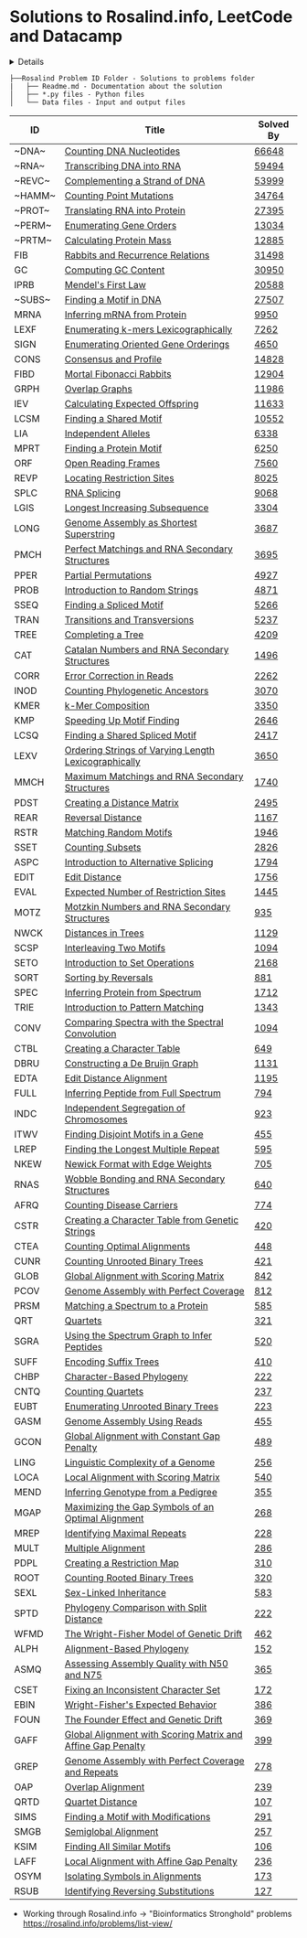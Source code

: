 # Solutions to Rosalind.info, LeetCode and Datacamp

<!-- For anyone who has to approve my pre-reqs, anywhere, see http://rosalind.info -->
<details>
| Machine Learning Scientist with Python Modules          	| Start 	| End 	| Notes 	|
|---------------------------------------------------------	|-------	|-----	|-------	|
| Supervised Learning with scikit-learn                   	| 12/14 	|     	| lectures seem to follow this [book](https://github.com/amueller/introduction_to_ml_with_python) closely, which I have      	|
| Unsupervised Learning in Python                         	|       	|     	|       	|
| Linear Classifiers in Python                            	|       	|     	|       	|
| Machine Learning with Tree-Based Models   in Python     	|       	|     	|       	|
| Extreme Gradient Boosting with XGBoost                  	|       	|     	|       	|
| Cluster Analysis in Python                              	|       	|     	|       	|
| Dimensionality Reduction in Python                      	|       	|     	|       	|
| Preprocessing for Machine Learning in   Python          	|       	|     	|       	|
| Machine Learning for Time Series Data in   Python       	|       	|     	|       	|
| Feature Engineering for Machine Learning   in Python    	|       	|     	|       	|
| Model Validation in Python                              	|       	|     	|       	|
| Introduction to Natural Language   Processing in Python 	|       	|     	|       	|
| Feature Engineering for NLP in Python                   	|       	|     	|       	|
| Introduction to TensorFlow in Python                    	|       	|     	|       	|
| Introduction to Deep Learning in Python                 	|       	|     	|       	|
| Introduction to Deep Learning with Keras                	|       	|     	|       	|
| Advanced Deep Learning with Keras                       	|       	|     	|       	|
| Image Processing in Python                              	| 12/14 	|     	| Img, Scikit-image   	|
| Image Processing with Keras in Python                   	|       	|     	| Img   	|
| Hyperparameter Tuning in Python                         	|       	|     	|       	|
| Introduction to PySpark                                 	|       	|     	|       	|
| Machine Learning with PySpark                           	|       	|     	|       	|
| Winning a Kaggle Competition in Python                  	|       	|     	|       	|
| [Applying Hugging Face Machine Learning Pipelines in Python](https://www.educative.io/courses/hugging-face-machine-learning-pipelines-python) | 1/3      	|     	|       	|
</details>

```
├──Rosalind Problem ID Folder - Solutions to problems folder
|	├── Readme.md - Documentation about the solution
│	├── *.py files - Python files
│	└── Data files - Input and output files
```


| ID   | Title                                                                                               | Solved By                                            |
| ---- | --------------------------------------------------------------------------------------------------- | ---------------------------------------------------- |
| ~DNA~  | [Counting DNA Nucleotides](https://rosalind.info/problems/dna/)                                     | [66648](https://rosalind.info/problems/dna/recent/)  |
| ~RNA~  | [Transcribing DNA into RNA](https://rosalind.info/problems/rna/)                                    | [59494](https://rosalind.info/problems/rna/recent/)  |
| ~REVC~ | [Complementing a Strand of DNA](https://rosalind.info/problems/revc/)                               | [53999](https://rosalind.info/problems/revc/recent/) |
| ~HAMM~ | [Counting Point Mutations](https://rosalind.info/problems/hamm/)                                    | [34764](https://rosalind.info/problems/hamm/recent/) |
| ~PROT~ | [Translating RNA into Protein](https://rosalind.info/problems/prot/)                                | [27395](https://rosalind.info/problems/prot/recent/) |
| ~PERM~ | [Enumerating Gene Orders](https://rosalind.info/problems/perm/)                                     | [13034](https://rosalind.info/problems/perm/recent/) |
| ~PRTM~ | [Calculating Protein Mass](https://rosalind.info/problems/prtm/)                                    | [12885](https://rosalind.info/problems/prtm/recent/) |
| FIB  | [Rabbits and Recurrence Relations](https://rosalind.info/problems/fib/)                             | [31498](https://rosalind.info/problems/fib/recent/)  |
| GC   | [Computing GC Content](https://rosalind.info/problems/gc/)                                          | [30950](https://rosalind.info/problems/gc/recent/)   |
| IPRB | [Mendel's First Law](https://rosalind.info/problems/iprb/)                                          | [20588](https://rosalind.info/problems/iprb/recent/) |
| ~SUBS~ | [Finding a Motif in DNA](https://rosalind.info/problems/subs/)                                      | [27507](https://rosalind.info/problems/subs/recent/) |
| MRNA | [Inferring mRNA from Protein](https://rosalind.info/problems/mrna/)                                 | [9950](https://rosalind.info/problems/mrna/recent/)  |
| LEXF | [Enumerating k-mers Lexicographically](https://rosalind.info/problems/lexf/)                        | [7262](https://rosalind.info/problems/lexf/recent/)  |
| SIGN | [Enumerating Oriented Gene Orderings](https://rosalind.info/problems/sign/)                         | [4650](https://rosalind.info/problems/sign/recent/)  |
| CONS | [Consensus and Profile](https://rosalind.info/problems/cons/)                                       | [14828](https://rosalind.info/problems/cons/recent/) |
| FIBD | [Mortal Fibonacci Rabbits](https://rosalind.info/problems/fibd/)                                    | [12904](https://rosalind.info/problems/fibd/recent/) |
| GRPH | [Overlap Graphs](https://rosalind.info/problems/grph/)                                              | [11986](https://rosalind.info/problems/grph/recent/) |
| IEV  | [Calculating Expected Offspring](https://rosalind.info/problems/iev/)                               | [11633](https://rosalind.info/problems/iev/recent/)  |
| LCSM | [Finding a Shared Motif](https://rosalind.info/problems/lcsm/)                                      | [10552](https://rosalind.info/problems/lcsm/recent/) |
| LIA  | [Independent Alleles](https://rosalind.info/problems/lia/)                                          | [6338](https://rosalind.info/problems/lia/recent/)   |
| MPRT | [Finding a Protein Motif](https://rosalind.info/problems/mprt/)                                     | [6250](https://rosalind.info/problems/mprt/recent/)  |
| ORF  | [Open Reading Frames](https://rosalind.info/problems/orf/)                                          | [7560](https://rosalind.info/problems/orf/recent/)   |
| REVP | [Locating Restriction Sites](https://rosalind.info/problems/revp/)                                  | [8025](https://rosalind.info/problems/revp/recent/)  |
| SPLC | [RNA Splicing](https://rosalind.info/problems/splc/)                                                | [9068](https://rosalind.info/problems/splc/recent/)  |
| LGIS | [Longest Increasing Subsequence](https://rosalind.info/problems/lgis/)                              | [3304](https://rosalind.info/problems/lgis/recent/)  |
| LONG | [Genome Assembly as Shortest Superstring](https://rosalind.info/problems/long/)                     | [3687](https://rosalind.info/problems/long/recent/)  |
| PMCH | [Perfect Matchings and RNA Secondary Structures](https://rosalind.info/problems/pmch/)              | [3695](https://rosalind.info/problems/pmch/recent/)  |
| PPER | [Partial Permutations](https://rosalind.info/problems/pper/)                                        | [4927](https://rosalind.info/problems/pper/recent/)  |
| PROB | [Introduction to Random Strings](https://rosalind.info/problems/prob/)                              | [4871](https://rosalind.info/problems/prob/recent/)  |
| SSEQ | [Finding a Spliced Motif](https://rosalind.info/problems/sseq/)                                     | [5266](https://rosalind.info/problems/sseq/recent/)  |
| TRAN | [Transitions and Transversions](https://rosalind.info/problems/tran/)                               | [5237](https://rosalind.info/problems/tran/recent/)  |
| TREE | [Completing a Tree](https://rosalind.info/problems/tree/)                                           | [4209](https://rosalind.info/problems/tree/recent/)  |
| CAT  | [Catalan Numbers and RNA Secondary Structures](https://rosalind.info/problems/cat/)                 | [1496](https://rosalind.info/problems/cat/recent/)   |
| CORR | [Error Correction in Reads](https://rosalind.info/problems/corr/)                                   | [2262](https://rosalind.info/problems/corr/recent/)  |
| INOD | [Counting Phylogenetic Ancestors](https://rosalind.info/problems/inod/)                             | [3070](https://rosalind.info/problems/inod/recent/)  |
| KMER | [k-Mer Composition](https://rosalind.info/problems/kmer/)                                           | [3350](https://rosalind.info/problems/kmer/recent/)  |
| KMP  | [Speeding Up Motif Finding](https://rosalind.info/problems/kmp/)                                    | [2646](https://rosalind.info/problems/kmp/recent/)   |
| LCSQ | [Finding a Shared Spliced Motif](https://rosalind.info/problems/lcsq/)                              | [2417](https://rosalind.info/problems/lcsq/recent/)  |
| LEXV | [Ordering Strings of Varying Length Lexicographically](https://rosalind.info/problems/lexv/)        | [3650](https://rosalind.info/problems/lexv/recent/)  |
| MMCH | [Maximum Matchings and RNA Secondary Structures](https://rosalind.info/problems/mmch/)              | [1740](https://rosalind.info/problems/mmch/recent/)  |
| PDST | [Creating a Distance Matrix](https://rosalind.info/problems/pdst/)                                  | [2495](https://rosalind.info/problems/pdst/recent/)  |
| REAR | [Reversal Distance](https://rosalind.info/problems/rear/)                                           | [1167](https://rosalind.info/problems/rear/recent/)  |
| RSTR | [Matching Random Motifs](https://rosalind.info/problems/rstr/)                                      | [1946](https://rosalind.info/problems/rstr/recent/)  |
| SSET | [Counting Subsets](https://rosalind.info/problems/sset/)                                            | [2826](https://rosalind.info/problems/sset/recent/)  |
| ASPC | [Introduction to Alternative Splicing](https://rosalind.info/problems/aspc/)                        | [1794](https://rosalind.info/problems/aspc/recent/)  |
| EDIT | [Edit Distance](https://rosalind.info/problems/edit/)                                               | [1756](https://rosalind.info/problems/edit/recent/)  |
| EVAL | [Expected Number of Restriction Sites](https://rosalind.info/problems/eval/)                        | [1445](https://rosalind.info/problems/eval/recent/)  |
| MOTZ | [Motzkin Numbers and RNA Secondary Structures](https://rosalind.info/problems/motz/)                | [935](https://rosalind.info/problems/motz/recent/)   |
| NWCK | [Distances in Trees](https://rosalind.info/problems/nwck/)                                          | [1129](https://rosalind.info/problems/nwck/recent/)  |
| SCSP | [Interleaving Two Motifs](https://rosalind.info/problems/scsp/)                                     | [1094](https://rosalind.info/problems/scsp/recent/)  |
| SETO | [Introduction to Set Operations](https://rosalind.info/problems/seto/)                              | [2168](https://rosalind.info/problems/seto/recent/)  |
| SORT | [Sorting by Reversals](https://rosalind.info/problems/sort/)                                        | [881](https://rosalind.info/problems/sort/recent/)   |
| SPEC | [Inferring Protein from Spectrum](https://rosalind.info/problems/spec/)                             | [1712](https://rosalind.info/problems/spec/recent/)  |
| TRIE | [Introduction to Pattern Matching](https://rosalind.info/problems/trie/)                            | [1343](https://rosalind.info/problems/trie/recent/)  |
| CONV | [Comparing Spectra with the Spectral Convolution](https://rosalind.info/problems/conv/)             | [1094](https://rosalind.info/problems/conv/recent/)  |
| CTBL | [Creating a Character Table](https://rosalind.info/problems/ctbl/)                                  | [649](https://rosalind.info/problems/ctbl/recent/)   |
| DBRU | [Constructing a De Bruijn Graph](https://rosalind.info/problems/dbru/)                              | [1131](https://rosalind.info/problems/dbru/recent/)  |
| EDTA | [Edit Distance Alignment](https://rosalind.info/problems/edta/)                                     | [1195](https://rosalind.info/problems/edta/recent/)  |
| FULL | [Inferring Peptide from Full Spectrum](https://rosalind.info/problems/full/)                        | [794](https://rosalind.info/problems/full/recent/)   |
| INDC | [Independent Segregation of Chromosomes](https://rosalind.info/problems/indc/)                      | [923](https://rosalind.info/problems/indc/recent/)   |
| ITWV | [Finding Disjoint Motifs in a Gene](https://rosalind.info/problems/itwv/)                           | [455](https://rosalind.info/problems/itwv/recent/)   |
| LREP | [Finding the Longest Multiple Repeat](https://rosalind.info/problems/lrep/)                         | [595](https://rosalind.info/problems/lrep/recent/)   |
| NKEW | [Newick Format with Edge Weights](https://rosalind.info/problems/nkew/)                             | [705](https://rosalind.info/problems/nkew/recent/)   |
| RNAS | [Wobble Bonding and RNA Secondary Structures](https://rosalind.info/problems/rnas/)                 | [640](https://rosalind.info/problems/rnas/recent/)   |
| AFRQ | [Counting Disease Carriers](https://rosalind.info/problems/afrq/)                                   | [774](https://rosalind.info/problems/afrq/recent/)   |
| CSTR | [Creating a Character Table from Genetic Strings](https://rosalind.info/problems/cstr/)             | [420](https://rosalind.info/problems/cstr/recent/)   |
| CTEA | [Counting Optimal Alignments](https://rosalind.info/problems/ctea/)                                 | [448](https://rosalind.info/problems/ctea/recent/)   |
| CUNR | [Counting Unrooted Binary Trees](https://rosalind.info/problems/cunr/)                              | [421](https://rosalind.info/problems/cunr/recent/)   |
| GLOB | [Global Alignment with Scoring Matrix](https://rosalind.info/problems/glob/)                        | [842](https://rosalind.info/problems/glob/recent/)   |
| PCOV | [Genome Assembly with Perfect Coverage](https://rosalind.info/problems/pcov/)                       | [812](https://rosalind.info/problems/pcov/recent/)   |
| PRSM | [Matching a Spectrum to a Protein](https://rosalind.info/problems/prsm/)                            | [585](https://rosalind.info/problems/prsm/recent/)   |
| QRT  | [Quartets](https://rosalind.info/problems/qrt/)                                                     | [321](https://rosalind.info/problems/qrt/recent/)    |
| SGRA | [Using the Spectrum Graph to Infer Peptides](https://rosalind.info/problems/sgra/)                  | [520](https://rosalind.info/problems/sgra/recent/)   |
| SUFF | [Encoding Suffix Trees](https://rosalind.info/problems/suff/)                                       | [410](https://rosalind.info/problems/suff/recent/)   |
| CHBP | [Character-Based Phylogeny](https://rosalind.info/problems/chbp/)                                   | [222](https://rosalind.info/problems/chbp/recent/)   |
| CNTQ | [Counting Quartets](https://rosalind.info/problems/cntq/)                                           | [237](https://rosalind.info/problems/cntq/recent/)   |
| EUBT | [Enumerating Unrooted Binary Trees](https://rosalind.info/problems/eubt/)                           | [223](https://rosalind.info/problems/eubt/recent/)   |
| GASM | [Genome Assembly Using Reads](https://rosalind.info/problems/gasm/)                                 | [455](https://rosalind.info/problems/gasm/recent/)   |
| GCON | [Global Alignment with Constant Gap Penalty](https://rosalind.info/problems/gcon/)                  | [489](https://rosalind.info/problems/gcon/recent/)   |
| LING | [Linguistic Complexity of a Genome](https://rosalind.info/problems/ling/)                           | [256](https://rosalind.info/problems/ling/recent/)   |
| LOCA | [Local Alignment with Scoring Matrix](https://rosalind.info/problems/loca/)                         | [540](https://rosalind.info/problems/loca/recent/)   |
| MEND | [Inferring Genotype from a Pedigree](https://rosalind.info/problems/mend/)                          | [355](https://rosalind.info/problems/mend/recent/)   |
| MGAP | [Maximizing the Gap Symbols of an Optimal Alignment](https://rosalind.info/problems/mgap/)          | [268](https://rosalind.info/problems/mgap/recent/)   |
| MREP | [Identifying Maximal Repeats](https://rosalind.info/problems/mrep/)                                 | [228](https://rosalind.info/problems/mrep/recent/)   |
| MULT | [Multiple Alignment](https://rosalind.info/problems/mult/)                                          | [286](https://rosalind.info/problems/mult/recent/)   |
| PDPL | [Creating a Restriction Map](https://rosalind.info/problems/pdpl/)                                  | [310](https://rosalind.info/problems/pdpl/recent/)   |
| ROOT | [Counting Rooted Binary Trees](https://rosalind.info/problems/root/)                                | [320](https://rosalind.info/problems/root/recent/)   |
| SEXL | [Sex-Linked Inheritance](https://rosalind.info/problems/sexl/)                                      | [583](https://rosalind.info/problems/sexl/recent/)   |
| SPTD | [Phylogeny Comparison with Split Distance](https://rosalind.info/problems/sptd/)                    | [222](https://rosalind.info/problems/sptd/recent/)   |
| WFMD | [The Wright-Fisher Model of Genetic Drift](https://rosalind.info/problems/wfmd/)                    | [462](https://rosalind.info/problems/wfmd/recent/)   |
| ALPH | [Alignment-Based Phylogeny](https://rosalind.info/problems/alph/)                                   | [152](https://rosalind.info/problems/alph/recent/)   |
| ASMQ | [Assessing Assembly Quality with N50 and N75](https://rosalind.info/problems/asmq/)                 | [365](https://rosalind.info/problems/asmq/recent/)   |
| CSET | [Fixing an Inconsistent Character Set](https://rosalind.info/problems/cset/)                        | [172](https://rosalind.info/problems/cset/recent/)   |
| EBIN | [Wright-Fisher's Expected Behavior](https://rosalind.info/problems/ebin/)                           | [386](https://rosalind.info/problems/ebin/recent/)   |
| FOUN | [The Founder Effect and Genetic Drift](https://rosalind.info/problems/foun/)                        | [369](https://rosalind.info/problems/foun/recent/)   |
| GAFF | [Global Alignment with Scoring Matrix and Affine Gap Penalty](https://rosalind.info/problems/gaff/) | [399](https://rosalind.info/problems/gaff/recent/)   |
| GREP | [Genome Assembly with Perfect Coverage and Repeats](https://rosalind.info/problems/grep/)           | [278](https://rosalind.info/problems/grep/recent/)   |
| OAP  | [Overlap Alignment](https://rosalind.info/problems/oap/)                                            | [239](https://rosalind.info/problems/oap/recent/)    |
| QRTD | [Quartet Distance](https://rosalind.info/problems/qrtd/)                                            | [107](https://rosalind.info/problems/qrtd/recent/)   |
| SIMS | [Finding a Motif with Modifications](https://rosalind.info/problems/sims/)                          | [291](https://rosalind.info/problems/sims/recent/)   |
| SMGB | [Semiglobal Alignment](https://rosalind.info/problems/smgb/)                                        | [257](https://rosalind.info/problems/smgb/recent/)   |
| KSIM | [Finding All Similar Motifs](https://rosalind.info/problems/ksim/)                                  | [106](https://rosalind.info/problems/ksim/recent/)   |
| LAFF | [Local Alignment with Affine Gap Penalty](https://rosalind.info/problems/laff/)                     | [236](https://rosalind.info/problems/laff/recent/)   |
| OSYM | [Isolating Symbols in Alignments](https://rosalind.info/problems/osym/)                             | [173](https://rosalind.info/problems/osym/recent/)   |
| RSUB | [Identifying Reversing Substitutions](https://rosalind.info/problems/rsub/)                         | [127](https://rosalind.info/problems/rsub/recent/)   |

* Working through Rosalind.info -> "Bioinformatics Stronghold" problems https://rosalind.info/problems/list-view/

